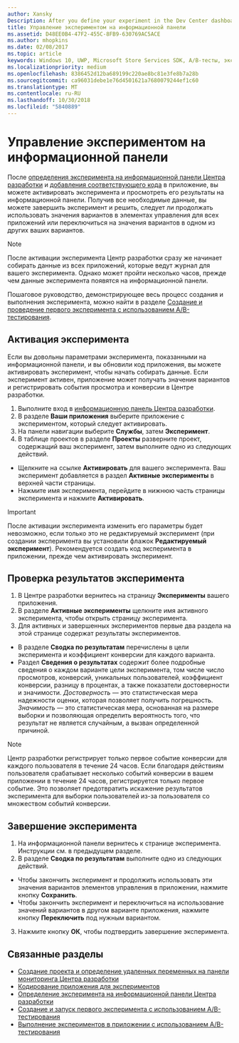 ```yaml
---
author: Xansky
Description: After you define your experiment in the Dev Center dashboard and code your experiment in your app, you are ready to active your experiment and use the Dev Center dashboard to review the results of your experiment.
title: Управление экспериментом на информационной панели
ms.assetid: D48EE0B4-47F2-455C-8FB9-630769AC5ACE
ms.author: mhopkins
ms.date: 02/08/2017
ms.topic: article
keywords: Windows 10, UWP, Microsoft Store Services SDK, A/B-тесты, эксперименты
ms.localizationpriority: medium
ms.openlocfilehash: 8386452d12ba689199c220ae8bc81e3fe8b7a28b
ms.sourcegitcommit: ca96031debe1e76d4501621a7680079244ef1c60
ms.translationtype: MT
ms.contentlocale: ru-RU
ms.lasthandoff: 10/30/2018
ms.locfileid: "5840889"
---
```

# <a name="manage-your-experiment-in-the-dashboard"></a>Управление экспериментом на информационной панели

После [определения эксперимента на информационной панели Центра разработки](define-your-experiment-in-the-dev-center-dashboard.md) и [добавления соответствующего кода](code-your-experiment-in-your-app.md) в приложение, вы можете активировать эксперимента и просмотреть его результаты на информационной панели. Получив все необходимые данные, вы можете завершить эксперимент и решить, следует ли продолжать использовать значения вариантов в элементах управления для всех приложений или переключиться на значения вариантов в одном из других ваших вариантов.

> [!NOTE]
> После активации эксперимента Центр разработки сразу же начинает собирать данные из всех приложений, которые ведут журнал для вашего эксперимента. Однако может пройти несколько часов, прежде чем данные эксперимента появятся на информационной панели.

Пошаговое руководство, демонстрирующее весь процесс создания и выполнения эксперимента, можно найти в разделе [Создание и проведение первого эксперимента с использованием A/B-тестирования](create-and-run-your-first-experiment-with-a-b-testing.md).

## <a name="activate-your-experiment"></a>Активация эксперимента

Если вы довольны параметрами эксперимента, показанными на информационной панели, и вы обновили код приложения, вы можете активировать эксперимент, чтобы начать собирать данные. Если эксперимент активен, приложение может получать значения вариантов и регистрировать события просмотра и конверсии в Центре разработки.

1. Выполните вход в [информационную панель Центра разработки](https://dev.windows.com/overview).
2. В разделе **Ваши приложения** выберите приложение с экспериментом, который следует активировать.
3. На панели навигации выберите **Службы**, затем **Эксперимент**.
4. В таблице проектов в разделе **Проекты** разверните проект, содержащий ваш эксперимент, затем выполните одно из следующих действий.
  * Щелкните на ссылке **Активировать** для вашего эксперимента. Ваш эксперимент добавляется в раздел **Активные эксперименты** в верхней части страницы.
  * Нажмите имя эксперимента, перейдите в нижнюю часть страницы эксперимента и нажмите **Активировать**.

> [!IMPORTANT]
> После активации эксперимента изменить его параметры будет невозможно, если только это не редактируемый эксперимент (при создании эксперимента вы установили флажок **Редактируемый эксперимент**). Рекомендуется создать код эксперимента в приложении, прежде чем активировать эксперимент.

## <a name="review-the-results-of-your-experiment"></a>Проверка результатов эксперимента

1. В Центре разработки вернитесь на страницу **Эксперименты** вашего приложения.
2. В разделе **Активные эксперименты** щелкните имя активного эксперимента, чтобы открыть страницу эксперимента.
3. Для активных и завершенных экспериментов первые два раздела на этой странице содержат результаты экспериментов.
  * В разделе **Сводка по результатам** перечислены в цели эксперимента и коэффициент конверсии для каждого варианта.
  * Раздел **Сведения о результатах** содержит более подробные сведения о каждом варианте цели эксперимента, том числе число просмотров, конверсий, уникальных пользователей, коэффициент конверсии, разницу в процентах, а также показатели достоверности и значимости. *Достоверность* — это статистическая мера надежности оценки, которая позволяет получить погрешность. *Значимость* — это статистическая мера, основанная на размере выборки и позволяющая определить вероятность того, что результат не является случайным, а вызван определенной причиной.

> [!NOTE]
> Центр разработки регистрирует только первое событие конверсии для каждого пользователя в течение 24 часов. Если благодаря действиям пользователя срабатывает несколько событий конверсии в вашем приложении в течение 24 часов, регистрируется только первое событие. Это позволяет предотвратить искажение результатов эксперимента для выборки пользователей из-за пользователя со множеством событий конверсии.


## <a name="complete-your-experiment"></a>Завершение эксперимента

1. На информационной панели вернитесь к странице эксперимента. Инструкции см. в предыдущем разделе.
2. В разделе **Сводка по результатам** выполните одно из следующих действий.
  * Чтобы закончить эксперимент и продолжить использовать эти значения вариантов элементов управления в приложении, нажмите кнопку **Сохранить**.
  * Чтобы закончить эксперимент и переключиться на использование значений вариантов в другом варианте приложения, нажмите кнопку **Переключить** под нужным вариантом.
3. Нажмите кнопку **ОК**, чтобы подтвердить завершение эксперимента.


## <a name="related-topics"></a>Связанные разделы

* [Создание проекта и определение удаленных переменных на панели мониторинга Центра разработки](create-a-project-and-define-remote-variables-in-the-dev-center-dashboard.md)
* [Кодирование приложения для экспериментов](code-your-experiment-in-your-app.md)
* [Определение эксперимента на информационной панели Центра разработки](define-your-experiment-in-the-dev-center-dashboard.md)
* [Создание и запуск первого эксперимента с использованием A/B-тестирования](create-and-run-your-first-experiment-with-a-b-testing.md)
* [Выполнение экспериментов в приложении с использованием A/B-тестирования](run-app-experiments-with-a-b-testing.md)
